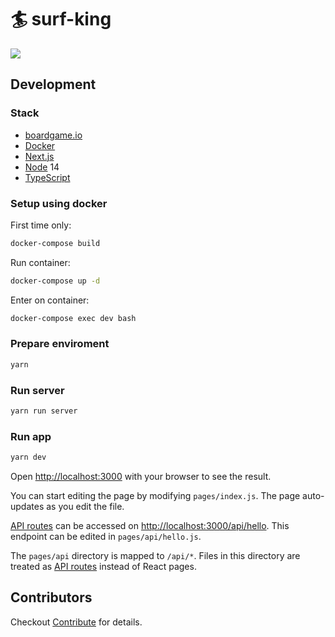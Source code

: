 # 🏄 surf-king

![](media/board.png)

## Development

### Stack
- [boardgame.io](https://boardgame.io/)
- [Docker](https://www.docker.com/)
- [Next.js](https://nextjs.org/)
- [Node](https://nodejs.org/en/) 14
- [TypeScript](https://www.typescriptlang.org/)

### Setup using docker

First time only:
```bash
docker-compose build
```

Run container:
```bash
docker-compose up -d
```

Enter on container:
```bash
docker-compose exec dev bash
```

### Prepare enviroment

```bash
yarn
```

### Run server

```bash
yarn run server
```

### Run app

```bash
yarn dev
```

Open [http://localhost:3000](http://localhost:3000) with your browser to see the result.

You can start editing the page by modifying `pages/index.js`. The page auto-updates as you edit the file.

[API routes](https://nextjs.org/docs/api-routes/introduction) can be accessed on [http://localhost:3000/api/hello](http://localhost:3000/api/hello). This endpoint can be edited in `pages/api/hello.js`.

The `pages/api` directory is mapped to `/api/*`. Files in this directory are treated as [API routes](https://nextjs.org/docs/api-routes/introduction) instead of React pages.

## Contributors

Checkout [Contribute](./CONTRIBUTING.md) for details.
